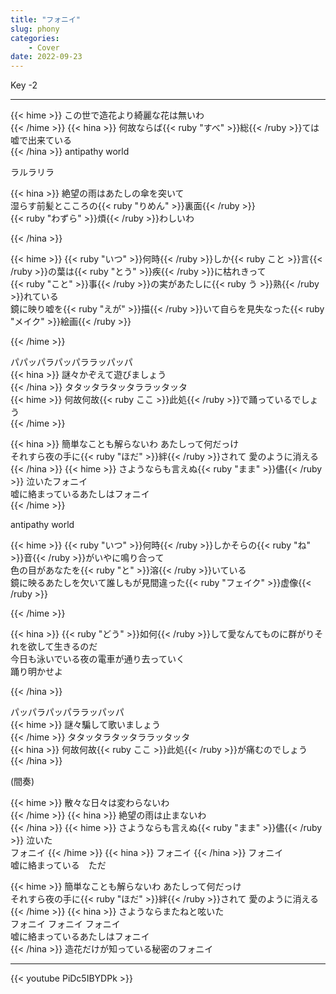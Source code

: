 ```yaml
---
title: "フォニイ"
slug: phony
categories:
    - Cover
date: 2022-09-23
---
```


Key -2

---

{{< hime >}}
この世で造花より綺麗な花は無いわ  
{{< /hime >}}
{{< hina >}}
何故ならば{{< ruby "すべ" >}}総{{< /ruby >}}ては嘘で出来ている  
{{< /hina >}}
antipathy world  

ラルラリラ

{{< hina >}}
絶望の雨はあたしの傘を突いて  
湿らす前髪とこころの{{< ruby "りめん" >}}裏面{{< /ruby >}}  
{{< ruby "わずら" >}}煩{{< /ruby >}}わしいわ  

{{< /hina >}}

{{< hime >}}
{{< ruby "いつ" >}}何時{{< /ruby >}}しか{{< ruby こと >}}言{{< /ruby >}}の葉は{{< ruby "とう" >}}疾{{< /ruby >}}に枯れきって  
{{< ruby "こと" >}}事{{< /ruby >}}の実があたしに{{< ruby う >}}熟{{< /ruby >}}れている  
鏡に映り嘘を{{< ruby "えが" >}}描{{< /ruby >}}いて自らを見失なった{{< ruby "メイク" >}}絵画{{< /ruby >}}  

{{< /hime >}}

パパッパラパッパララッパッパ  
{{< hina >}}
謎々かぞえて遊びましょう  
{{< /hina >}}
タタッタラタッタララッタッタ  
{{< hime >}}
何故何故{{< ruby ここ >}}此処{{< /ruby >}}で踊っているでしょう  
{{< /hime >}}

{{< hina >}}
簡単なことも解らないわ あたしって何だっけ  
それすら夜の手に{{< ruby "ほだ" >}}絆{{< /ruby >}}されて 愛のように消える  
{{< /hina >}}
{{< hime >}}
さようならも言えぬ{{< ruby "まま" >}}儘{{< /ruby >}} 泣いたフォニイ  
嘘に絡まっているあたしはフォニイ  
{{< /hime >}}

antipathy world  

{{< hime >}}
{{< ruby "いつ" >}}何時{{< /ruby >}}しかそらの{{< ruby "ね" >}}音{{< /ruby >}}がいやに鳴り合って  
色の目があなたを{{< ruby "と" >}}溶{{< /ruby >}}いている  
鏡に映るあたしを欠いて誰しもが見間違った{{< ruby "フェイク" >}}虚像{{< /ruby >}}  

{{< /hime >}}

{{< hina >}}
{{< ruby "どう" >}}如何{{< /ruby >}}して愛なんてものに群がりそれを欲して生きるのだ  
今日も泳いでいる夜の電車が通り去っていく  
踊り明かせよ  

{{< /hina >}}

パッパラパッパララッパッパ  
{{< hime >}}
謎々騙して歌いましょう  
{{< /hime >}}
タタッタラタッタララッタッタ  
{{< hina >}}
何故何故{{< ruby ここ >}}此処{{< /ruby >}}が痛むのでしょう  
{{< /hina >}}

(間奏)

{{< hime >}}
散々な日々は変わらないわ  
{{< /hime >}}
{{< hina >}}
絶望の雨は止まないわ  
{{< /hina >}}
{{< hime >}}
さようならも言えぬ{{< ruby "まま" >}}儘{{< /ruby >}} 泣いた  
フォニイ 
{{< /hime >}}
{{< hina >}}
フォニイ 
{{< /hina >}}
フォニイ  
嘘に絡まっている　ただ  

{{< hime >}}
簡単なことも解らないわ あたしって何だっけ  
それすら夜の手に{{< ruby "ほだ" >}}絆{{< /ruby >}}されて 愛のように消える  
{{< /hime >}}
{{< hina >}}
さようならまたねと呟いた  
フォニイ フォニイ フォニイ  
嘘に絡まっているあたしはフォニイ  
{{< /hina >}}
造花だけが知っている秘密のフォニイ  

---

{{< youtube PiDc5IBYDPk >}}